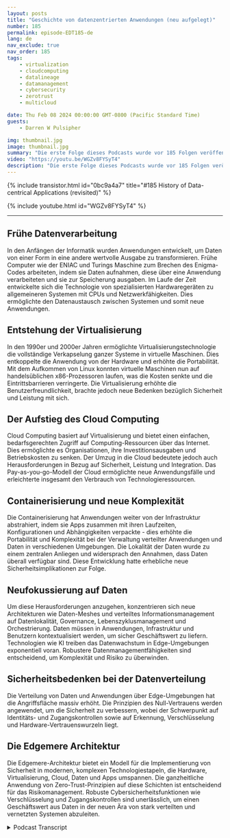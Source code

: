 ```yaml
---
layout: posts
title: "Geschichte von datenzentrierten Anwendungen (neu aufgelegt)"
number: 185
permalink: episode-EDT185-de
lang: de
nav_exclude: true
nav_order: 185
tags:
    - virtualization
    - cloudcomputing
    - datalineage
    - datamanagement
    - cybersecurity
    - zerotrust
    - multicloud

date: Thu Feb 08 2024 00:00:00 GMT-0800 (Pacific Standard Time)
guests:
    - Darren W Pulsipher

img: thumbnail.jpg
image: thumbnail.jpg
summary: "Die erste Folge dieses Podcasts wurde vor 185 Folgen veröffentlicht. In dieser Folge überarbeitet der Gastgeber Darren Pulsipher die erste Folge, um aktualisierte Informationen zur Geschichte der datenzentrierten Anwendungsentwicklung zu liefern. Er diskutiert, wie neue Technologien wie Edge Computing und KI die Datengenerierung beeinflusst haben und die Notwendigkeit einer besseren Datenverwaltung."
video: "https://youtu.be/WGZv8FYSyT4"
description: "Die erste Folge dieses Podcasts wurde vor 185 Folgen veröffentlicht. In dieser Folge überarbeitet der Gastgeber Darren Pulsipher die erste Folge, um aktualisierte Informationen zur Geschichte der datenzentrierten Anwendungsentwicklung zu liefern. Er diskutiert, wie neue Technologien wie Edge Computing und KI die Datengenerierung beeinflusst haben und die Notwendigkeit einer besseren Datenverwaltung."
---
```


<div>
{% include transistor.html id="0bc9a4a7" title="#185 History of Data-centrical Applications (revisited)" %}

{% include youtube.html id="WGZv8FYSyT4" %}
</div>

---

## Frühe Datenverarbeitung

In den Anfängen der Informatik wurden Anwendungen entwickelt, um Daten von einer Form in eine andere wertvolle Ausgabe zu transformieren. Frühe Computer wie der ENIAC und Turings Maschine zum Brechen des Enigma-Codes arbeiteten, indem sie Daten aufnahmen, diese über eine Anwendung verarbeiteten und sie zur Speicherung ausgaben. Im Laufe der Zeit entwickelte sich die Technologie von spezialisierten Hardwaregeräten zu allgemeineren Systemen mit CPUs und Netzwerkfähigkeiten. Dies ermöglichte den Datenaustausch zwischen Systemen und somit neue Anwendungen.

## Entstehung der Virtualisierung

In den 1990er und 2000er Jahren ermöglichte Virtualisierungstechnologie die vollständige Verkapselung ganzer Systeme in virtuelle Maschinen. Dies entkoppelte die Anwendung von der Hardware und erhöhte die Portabilität. Mit dem Aufkommen von Linux konnten virtuelle Maschinen nun auf handelsüblichen x86-Prozessoren laufen, was die Kosten senkte und die Eintrittsbarrieren verringerte. Die Virtualisierung erhöhte die Benutzerfreundlichkeit, brachte jedoch neue Bedenken bezüglich Sicherheit und Leistung mit sich.

## Der Aufstieg des Cloud Computing

Cloud Computing basiert auf Virtualisierung und bietet einen einfachen, bedarfsgerechten Zugriff auf Computing-Ressourcen über das Internet. Dies ermöglichte es Organisationen, ihre Investitionsausgaben und Betriebskosten zu senken. Der Umzug in die Cloud bedeutete jedoch auch Herausforderungen in Bezug auf Sicherheit, Leistung und Integration. Das Pay-as-you-go-Modell der Cloud ermöglichte neue Anwendungsfälle und erleichterte insgesamt den Verbrauch von Technologieressourcen.

## Containerisierung und neue Komplexität

Die Containerisierung hat Anwendungen weiter von der Infrastruktur abstrahiert, indem sie Apps zusammen mit ihren Laufzeiten, Konfigurationen und Abhängigkeiten verpackte - dies erhöhte die Portabilität und Komplexität bei der Verwaltung verteilter Anwendungen und Daten in verschiedenen Umgebungen. Die Lokalität der Daten wurde zu einem zentralen Anliegen und widersprach den Annahmen, dass Daten überall verfügbar sind. Diese Entwicklung hatte erhebliche neue Sicherheitsimplikationen zur Folge.

## Neufokussierung auf Daten

Um diese Herausforderungen anzugehen, konzentrieren sich neue Architekturen wie Daten-Meshes und verteiltes Informationsmanagement auf Datenlokalität, Governance, Lebenszyklusmanagement und Orchestrierung. Daten müssen in Anwendungen, Infrastruktur und Benutzern kontextualisiert werden, um sicher Geschäftswert zu liefern. Technologien wie KI treiben das Datenwachstum in Edge-Umgebungen exponentiell voran. Robustere Datenmanagementfähigkeiten sind entscheidend, um Komplexität und Risiko zu überwinden.

## Sicherheitsbedenken bei der Datenverteilung

Die Verteilung von Daten und Anwendungen über Edge-Umgebungen hat die Angriffsfläche massiv erhöht. Die Prinzipien des Null-Vertrauens werden angewendet, um die Sicherheit zu verbessern, wobei der Schwerpunkt auf Identitäts- und Zugangskontrollen sowie auf Erkennung, Verschlüsselung und Hardware-Vertrauenswurzeln liegt.

## Die Edgemere Architektur

Die Edgemere-Architektur bietet ein Modell für die Implementierung von Sicherheit in modernen, komplexen Technologiestapeln, die Hardware, Virtualisierung, Cloud, Daten und Apps umspannen. Die ganzheitliche Anwendung von Zero-Trust-Prinzipien auf diese Schichten ist entscheidend für das Risikomanagement. Robuste Cybersicherheitsfunktionen wie Verschlüsselung und Zugangskontrollen sind unerlässlich, um einen Geschäftswert aus Daten in der neuen Ära von stark verteilten und vernetzten Systemen abzuleiten.



<details>
<summary> Podcast Transcript </summary>

<p></p>

</details>
